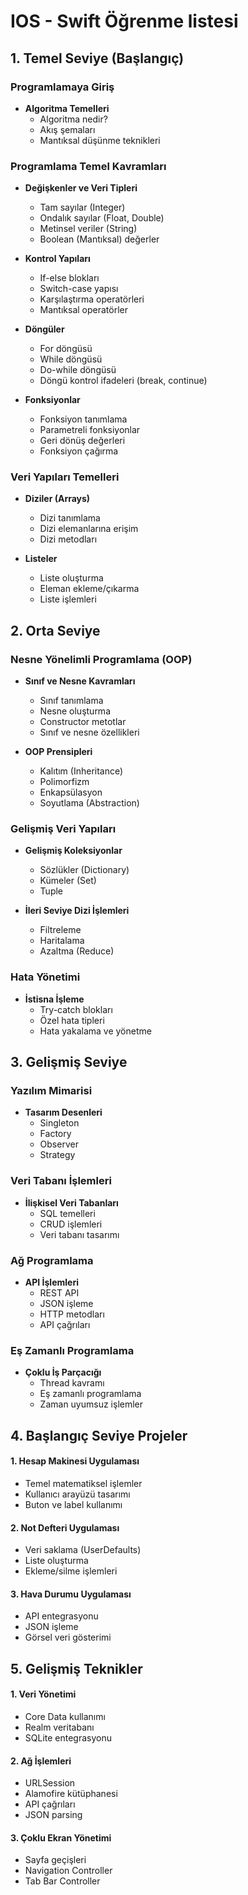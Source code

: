 # IOS - Swift Öğrenme listesi

## 1. Temel Seviye (Başlangıç)

### Programlamaya Giriş
- **Algoritma Temelleri**
  - Algoritma nedir?
  - Akış şemaları
  - Mantıksal düşünme teknikleri

### Programlama Temel Kavramları
- **Değişkenler ve Veri Tipleri**
  - Tam sayılar (Integer)
  - Ondalık sayılar (Float, Double)
  - Metinsel veriler (String)
  - Boolean (Mantıksal) değerler

- **Kontrol Yapıları**
  - If-else blokları
  - Switch-case yapısı
  - Karşılaştırma operatörleri
  - Mantıksal operatörler

- **Döngüler**
  - For döngüsü
  - While döngüsü
  - Do-while döngüsü
  - Döngü kontrol ifadeleri (break, continue)

- **Fonksiyonlar**
  - Fonksiyon tanımlama
  - Parametreli fonksiyonlar
  - Geri dönüş değerleri
  - Fonksiyon çağırma

### Veri Yapıları Temelleri
- **Diziler (Arrays)**
  - Dizi tanımlama
  - Dizi elemanlarına erişim
  - Dizi metodları

- **Listeler**
  - Liste oluşturma
  - Eleman ekleme/çıkarma
  - Liste işlemleri

## 2. Orta Seviye

### Nesne Yönelimli Programlama (OOP)
- **Sınıf ve Nesne Kavramları**
  - Sınıf tanımlama
  - Nesne oluşturma
  - Constructor metotlar
  - Sınıf ve nesne özellikleri

- **OOP Prensipleri**
  - Kalıtım (Inheritance)
  - Polimorfizm
  - Enkapsülasyon
  - Soyutlama (Abstraction)

### Gelişmiş Veri Yapıları
- **Gelişmiş Koleksiyonlar**
  - Sözlükler (Dictionary)
  - Kümeler (Set)
  - Tuple

- **İleri Seviye Dizi İşlemleri**
  - Filtreleme
  - Haritalama
  - Azaltma (Reduce)

### Hata Yönetimi
- **İstisna İşleme**
  - Try-catch blokları
  - Özel hata tipleri
  - Hata yakalama ve yönetme

## 3. Gelişmiş Seviye

### Yazılım Mimarisi
- **Tasarım Desenleri**
  - Singleton
  - Factory
  - Observer
  - Strategy

### Veri Tabanı İşlemleri
- **İlişkisel Veri Tabanları**
  - SQL temelleri
  - CRUD işlemleri
  - Veri tabanı tasarımı

### Ağ Programlama
- **API İşlemleri**
  - REST API
  - JSON işleme
  - HTTP metodları
  - API çağrıları

### Eş Zamanlı Programlama
- **Çoklu İş Parçacığı**
  - Thread kavramı
  - Eş zamanlı programlama
  - Zaman uyumsuz işlemler
 
## 4. Başlangıç Seviye Projeler

#### 1. Hesap Makinesi Uygulaması
- Temel matematiksel işlemler
- Kullanıcı arayüzü tasarımı
- Buton ve label kullanımı

#### 2. Not Defteri Uygulaması
- Veri saklama (UserDefaults)
- Liste oluşturma
- Ekleme/silme işlemleri

#### 3. Hava Durumu Uygulaması
- API entegrasyonu
- JSON işleme
- Görsel veri gösterimi


## 5. Gelişmiş Teknikler

#### 1. Veri Yönetimi
- Core Data kullanımı
- Realm veritabanı
- SQLite entegrasyonu

#### 2. Ağ İşlemleri
- URLSession
- Alamofire kütüphanesi
- API çağrıları
- JSON parsing

#### 3. Çoklu Ekran Yönetimi
- Sayfa geçişleri
- Navigation Controller
- Tab Bar Controller
